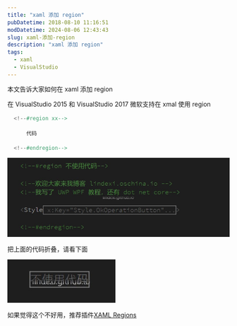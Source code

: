 ```yaml
---
title: "xaml 添加 region"
pubDatetime: 2018-08-10 11:16:51
modDatetime: 2024-08-06 12:43:43
slug: xaml-添加-region
description: "xaml 添加 region"
tags:
  - xaml
  - VisualStudio
---
```





本文告诉大家如何在 xaml 添加 region 

<!--more-->


<!-- CreateTime:2018/8/10 19:16:51 -->

<!-- csdn -->
<!-- 标签：xaml，VisualStudio -->

在 VisualStudio 2015 和 VisualStudio 2017 微软支持在 xmal 使用 region 

```csharp
  <!--#region xx-->
 
      代码

  <!--#endregion-->
```

![](images/img-modify-65813c689863fa0109edf3808f4e3d4b.jpg)

把上面的代码折叠，请看下面

![](images/img-modify-e7bcb91e7b3a1e1529d0358d1c57bff7.jpg)

如果觉得这个不好用，推荐插件[XAML Regions](https://marketplace.visualstudio.com/items?itemName=JacobJohnston.XAMLRegions )

